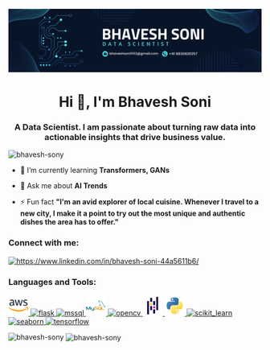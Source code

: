 ![logo](https://github.com/Bhavesh-Sony/Bhavesh-Sony/blob/main/Bhavesh%20soni.png)
<h1 align="center">Hi 👋, I'm Bhavesh Soni</h1>
<h3 align="center">A Data Scientist. I am passionate about turning raw data into actionable insights that drive business value.</h3>



<p align="left"> <img src="https://komarev.com/ghpvc/?username=bhavesh-sony&label=Profile%20views&color=0e75b6&style=flat" alt="bhavesh-sony" /> </p>

- 🌱 I’m currently learning **Transformers, GANs**

- 💬 Ask me about **AI Trends**

- ⚡ Fun fact **"I'm an avid explorer of local cuisine. Whenever I travel to a new city, I make it a point to try out the most unique and authentic dishes the area has to offer."**

<h3 align="left">Connect with me:</h3>
<p align="left">
<a href="https://www.linkedin.com/in/bhaveshsoni1/" target="blank"><img align="center" src="https://raw.githubusercontent.com/rahuldkjain/github-profile-readme-generator/master/src/images/icons/Social/linked-in-alt.svg" alt="https://www.linkedin.com/in/bhavesh-soni-44a5611b6/" height="30" width="40" /></a>
</p>

<h3 align="left">Languages and Tools:</h3>
<p align="left"> <a href="https://aws.amazon.com" target="_blank" rel="noreferrer"> <img src="https://raw.githubusercontent.com/devicons/devicon/master/icons/amazonwebservices/amazonwebservices-original-wordmark.svg" alt="aws" width="40" height="40"/> </a> <a href="https://flask.palletsprojects.com/" target="_blank" rel="noreferrer"> <img src="https://www.vectorlogo.zone/logos/pocoo_flask/pocoo_flask-icon.svg" alt="flask" width="40" height="40"/> </a> <a href="https://www.microsoft.com/en-us/sql-server" target="_blank" rel="noreferrer"> <img src="https://www.svgrepo.com/show/303229/microsoft-sql-server-logo.svg" alt="mssql" width="40" height="40"/> </a> <a href="https://www.mysql.com/" target="_blank" rel="noreferrer"> <img src="https://raw.githubusercontent.com/devicons/devicon/master/icons/mysql/mysql-original-wordmark.svg" alt="mysql" width="40" height="40"/> </a> <a href="https://opencv.org/" target="_blank" rel="noreferrer"> <img src="https://www.vectorlogo.zone/logos/opencv/opencv-icon.svg" alt="opencv" width="40" height="40"/> </a> <a href="https://pandas.pydata.org/" target="_blank" rel="noreferrer"> <img src="https://raw.githubusercontent.com/devicons/devicon/2ae2a900d2f041da66e950e4d48052658d850630/icons/pandas/pandas-original.svg" alt="pandas" width="40" height="40"/> </a> <a href="https://www.python.org" target="_blank" rel="noreferrer"> <img src="https://raw.githubusercontent.com/devicons/devicon/master/icons/python/python-original.svg" alt="python" width="40" height="40"/> </a> <a href="https://scikit-learn.org/" target="_blank" rel="noreferrer"> <img src="https://upload.wikimedia.org/wikipedia/commons/0/05/Scikit_learn_logo_small.svg" alt="scikit_learn" width="40" height="40"/> </a> <a href="https://seaborn.pydata.org/" target="_blank" rel="noreferrer"> <img src="https://seaborn.pydata.org/_images/logo-mark-lightbg.svg" alt="seaborn" width="40" height="40"/> </a> <a href="https://www.tensorflow.org" target="_blank" rel="noreferrer"> <img src="https://www.vectorlogo.zone/logos/tensorflow/tensorflow-icon.svg" alt="tensorflow" width="40" height="40"/> </a> </p>

<p><img align="left" src="https://github-readme-stats.vercel.app/api/top-langs?username=bhavesh-sony&show_icons=true&locale=en&layout=compact" alt="bhavesh-sony" /></p>

<p>&nbsp;<img align="center" src="https://github-readme-stats.vercel.app/api?username=bhavesh-sony&show_icons=true&locale=en" alt="bhavesh-sony" /></p>

